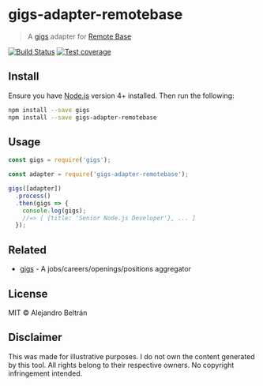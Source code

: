 # gigs-adapter-remotebase

> A [gigs](https://github.com/alebelcor/gigs) adapter for [Remote Base](https://remotebase.io)

[![Build Status](https://img.shields.io/travis/alebelcor/gigs-adapter-remotebase/master.svg)](https://travis-ci.org/alebelcor/gigs-adapter-remotebase)
[![Test coverage](https://img.shields.io/coveralls/alebelcor/gigs-adapter-remotebase.svg)](https://coveralls.io/github/alebelcor/gigs-adapter-remotebase)

## Install

Ensure you have [Node.js](https://nodejs.org) version 4+ installed. Then run the following:

```bash
npm install --save gigs
npm install --save gigs-adapter-remotebase
```

## Usage

```js
const gigs = require('gigs');

const adapter = require('gigs-adapter-remotebase');

gigs([adapter])
  .process()
  .then(gigs => {
    console.log(gigs);
    //=> [ {title: 'Senior Node.js Developer'}, ... ]
  });
```

## Related

* [gigs](https://github.com/alebelcor/gigs) - A jobs/careers/openings/positions aggregator

## License

MIT © Alejandro Beltrán

## Disclaimer

This was made for illustrative purposes.
I do not own the content generated by this tool.
All rights belong to their respective owners.
No copyright infringement intended.
